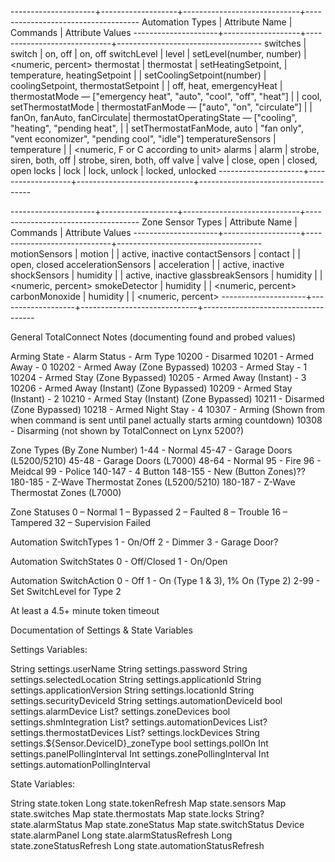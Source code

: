  ---------------------+-------------------+-----------------------------+------------------------------------
 Automation Types     | Attribute Name    | Commands                    | Attribute Values
 ---------------------+-------------------+-----------------------------+------------------------------------
 switches             | switch            | on, off                     | on, off
 switchLevel          | level             | setLevel(number, number)    | <numeric, percent>
 thermostat           | thermostat        | setHeatingSetpoint,         | temperature, heatingSetpoint
                      |                   | setCoolingSetpoint(number)  | coolingSetpoint, thermostatSetpoint
                      |                   | off, heat, emergencyHeat    | thermostatMode — ["emergency heat", "auto", "cool", "off", "heat"]
                      |                   | cool, setThermostatMode     | thermostatFanMode — ["auto", "on", "circulate"]
                      |                   | fanOn, fanAuto, fanCirculate| thermostatOperatingState — ["cooling", "heating", "pending heat",
                      |                   | setThermostatFanMode, auto  | "fan only", "vent economizer", "pending cool", "idle"]
 temperatureSensors   | temperature       |                             | <numeric, F or C according to unit>
 alarms               | alarm             | strobe, siren, both, off    | strobe, siren, both, off
 valve                | valve             | close, open                 | closed, open
 locks                | lock              | lock, unlock                | locked, unlocked
 ---------------------+-------------------+-----------------------------+------------------------------------

 ---------------------+-------------------+-----------------------------+------------------------------------
 Zone Sensor Types    | Attribute Name    | Commands                    | Attribute Values
 ---------------------+-------------------+-----------------------------+------------------------------------
 motionSensors        | motion            |                             | active, inactive
 contactSensors       | contact           |                             | open, closed
 accelerationSensors  | acceleration      |                             | active, inactive
 shockSensors         | humidity          |                             | active, inactive
 glassbreakSensors    | humidity          |                             | <numeric, percent>
 smokeDetector        | humidity          |                             | <numeric, percent>
 carbonMonoxide       | humidity          |                             | <numeric, percent>
 ---------------------+-------------------+-----------------------------+------------------------------------

General TotalConnect Notes (documenting found and probed values)

Arming State - Alarm Status - Arm Type
10200 - Disarmed
10201 - Armed Away - 0
10202 - Armed Away (Zone Bypassed)
10203 - Armed Stay - 1
10204 - Armed Stay (Zone Bypassed)
10205 - Armed Away (Instant) - 3
10206 - Armed Away (Instant) (Zone Bypassed)
10209 - Armed Stay (Instant) - 2
10210 - Armed Stay (Instant) (Zone Bypassed)
10211 - Disarmed (Zone Bypassed)
10218 - Armed Night Stay - 4
10307 - Arming (Shown from when command is sent until panel actually starts arming countdown)
10308 - Disarming (not shown by TotalConnect on Lynx 5200?)

Zone Types (By Zone Number)
1-44 - Normal
45-47 - Garage Doors (L5200/5210)
45-48 - Garage Doors (L7000)
48-64 - Normal
95 - Fire
96 - Meidcal
99 - Police
140-147 - 4 Button
148-155 - New (Button Zones)??
180-185 - Z-Wave Thermostat Zones (L5200/5210)
180-187 - Z-Wave Thermostat Zones (L7000)

Zone Statuses
0 – Normal
1 – Bypassed
2 – Faulted
8 – Trouble
16 – Tampered
32 – Supervision Failed

Automation SwitchTypes
1 - On/Off
2 - Dimmer
3 - Garage Door?

Automation SwitchStates
0 - Off/Closed
1 - On/Open

Automation SwitchAction
0 - Off
1 - On (Type 1 & 3), 1% On (Type 2)
2-99 - Set SwitchLevel for Type 2

At least a 4.5+ minute token timeout 


Documentation of Settings & State Variables

Settings Variables:

String settings.userName
String settings.password
String settings.selectedLocation
String settings.applicationId
String settings.applicationVersion
String settings.locationId
String settings.securityDeviceId
String settings.automationDeviceId
bool settings.alarmDevice
List? settings.zoneDevices
bool settings.shmIntegration
List? settings.automationDevices
List? settings.thermostatDevices
List? settings.lockDevices
String settings.${Sensor.DeviceID}_zoneType
bool settings.pollOn
Int settings.panelPollingInterval
Int settings.zonePollingInterval
Int settings.automationPollingInterval

State Variables:

String state.token
Long state.tokenRefresh
Map state.sensors
Map state.switches
Map state.thermostats
Map state.locks
String? state.alarmStatus
Map state.zoneStatus
Map state.switchStatus
Device state.alarmPanel
Long state.alarmStatusRefresh 
Long state.zoneStatusRefresh
Long state.automationStatusRefresh
